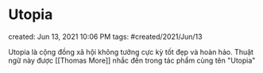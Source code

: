 # Utopia

created: Jun 13, 2021 10:06 PM
tags: #created/2021/Jun/13

Utopia là cộng đồng xã hội không tưởng cực kỳ tốt đẹp và hoàn hảo. Thuật ngữ này được [[Thomas More]] nhắc đến trong tác phẩm cùng tên "Utopia"